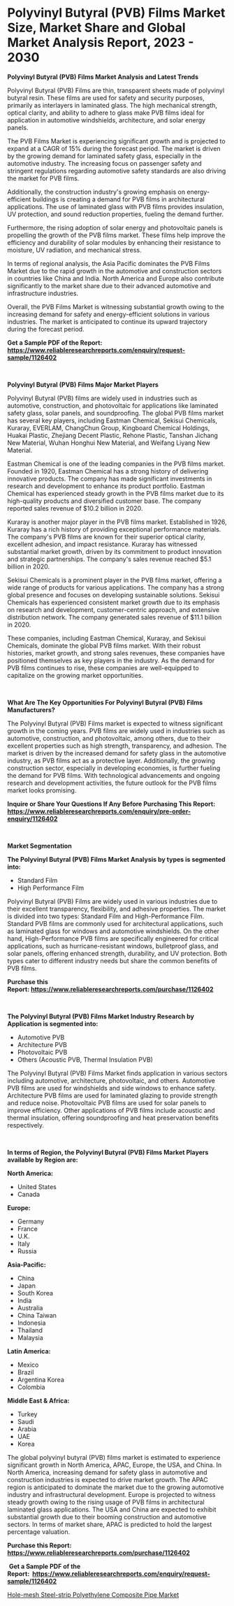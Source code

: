 <p><h1>Polyvinyl Butyral (PVB) Films Market Size, Market Share and Global Market Analysis Report, 2023 - 2030</h1></p><p><strong>Polyvinyl Butyral (PVB) Films Market Analysis and Latest Trends</strong></p>
<p><p>Polyvinyl Butyral (PVB) Films are thin, transparent sheets made of polyvinyl butyral resin. These films are used for safety and security purposes, primarily as interlayers in laminated glass. The high mechanical strength, optical clarity, and ability to adhere to glass make PVB films ideal for application in automotive windshields, architecture, and solar energy panels.</p><p>The PVB Films Market is experiencing significant growth and is projected to expand at a CAGR of 15% during the forecast period. The market is driven by the growing demand for laminated safety glass, especially in the automotive industry. The increasing focus on passenger safety and stringent regulations regarding automotive safety standards are also driving the market for PVB films.</p><p>Additionally, the construction industry's growing emphasis on energy-efficient buildings is creating a demand for PVB films in architectural applications. The use of laminated glass with PVB films provides insulation, UV protection, and sound reduction properties, fueling the demand further.</p><p>Furthermore, the rising adoption of solar energy and photovoltaic panels is propelling the growth of the PVB films market. These films help improve the efficiency and durability of solar modules by enhancing their resistance to moisture, UV radiation, and mechanical stress.</p><p>In terms of regional analysis, the Asia Pacific dominates the PVB Films Market due to the rapid growth in the automotive and construction sectors in countries like China and India. North America and Europe also contribute significantly to the market share due to their advanced automotive and infrastructure industries.</p><p>Overall, the PVB Films Market is witnessing substantial growth owing to the increasing demand for safety and energy-efficient solutions in various industries. The market is anticipated to continue its upward trajectory during the forecast period.</p></p>
<p><strong>Get a Sample PDF of the Report:&nbsp; <a href="https://www.reliableresearchreports.com/enquiry/request-sample/1126402">https://www.reliableresearchreports.com/enquiry/request-sample/1126402</a></strong></p>
<p>&nbsp;</p>
<p><strong>Polyvinyl Butyral (PVB) Films Major Market Players</strong></p>
<p><p>Polyvinyl Butyral (PVB) films are widely used in industries such as automotive, construction, and photovoltaic for applications like laminated safety glass, solar panels, and soundproofing. The global PVB films market has several key players, including Eastman Chemical, Sekisui Chemicals, Kuraray, EVERLAM, ChangChun Group, Kingboard Chemical Holdings, Huakai Plastic, Zhejiang Decent Plastic, Rehone Plastic, Tanshan Jichang New Material, Wuhan Honghui New Material, and Weifang Liyang New Material.</p><p>Eastman Chemical is one of the leading companies in the PVB films market. Founded in 1920, Eastman Chemical has a strong history of delivering innovative products. The company has made significant investments in research and development to enhance its product portfolio. Eastman Chemical has experienced steady growth in the PVB films market due to its high-quality products and diversified customer base. The company reported sales revenue of $10.2 billion in 2020.</p><p>Kuraray is another major player in the PVB films market. Established in 1926, Kuraray has a rich history of providing exceptional performance materials. The company's PVB films are known for their superior optical clarity, excellent adhesion, and impact resistance. Kuraray has witnessed substantial market growth, driven by its commitment to product innovation and strategic partnerships. The company's sales revenue reached $5.1 billion in 2020.</p><p>Sekisui Chemicals is a prominent player in the PVB films market, offering a wide range of products for various applications. The company has a strong global presence and focuses on developing sustainable solutions. Sekisui Chemicals has experienced consistent market growth due to its emphasis on research and development, customer-centric approach, and extensive distribution network. The company generated sales revenue of $11.1 billion in 2020.</p><p>These companies, including Eastman Chemical, Kuraray, and Sekisui Chemicals, dominate the global PVB films market. With their robust histories, market growth, and strong sales revenues, these companies have positioned themselves as key players in the industry. As the demand for PVB films continues to rise, these companies are well-equipped to capitalize on the growing market opportunities.</p></p>
<p>&nbsp;</p>
<p><strong>What Are The Key Opportunities For Polyvinyl Butyral (PVB) Films Manufacturers?</strong></p>
<p><p>The Polyvinyl Butyral (PVB) Films market is expected to witness significant growth in the coming years. PVB films are widely used in industries such as automotive, construction, and photovoltaic, among others, due to their excellent properties such as high strength, transparency, and adhesion. The market is driven by the increased demand for safety glass in the automotive industry, as PVB films act as a protective layer. Additionally, the growing construction sector, especially in developing economies, is further fueling the demand for PVB films. With technological advancements and ongoing research and development activities, the future outlook for the PVB films market looks promising.</p></p>
<p><strong>Inquire or Share Your Questions If Any Before Purchasing This Report: <a href="https://www.reliableresearchreports.com/enquiry/pre-order-enquiry/1126402">https://www.reliableresearchreports.com/enquiry/pre-order-enquiry/1126402</a></strong></p>
<p>&nbsp;</p>
<p><strong>Market Segmentation</strong></p>
<p><strong>The Polyvinyl Butyral (PVB) Films Market Analysis by types is segmented into:</strong></p>
<p><ul><li>Standard Film</li><li>High Performance Film</li></ul></p>
<p><p>Polyvinyl Butyral (PVB) Films are widely used in various industries due to their excellent transparency, flexibility, and adhesive properties. The market is divided into two types: Standard Film and High-Performance Film. Standard PVB films are commonly used for architectural applications, such as laminated glass for windows and automotive windshields. On the other hand, High-Performance PVB films are specifically engineered for critical applications, such as hurricane-resistant windows, bulletproof glass, and solar panels, offering enhanced strength, durability, and UV protection. Both types cater to different industry needs but share the common benefits of PVB films.</p></p>
<p><strong>Purchase this Report:&nbsp;<a href="https://www.reliableresearchreports.com/purchase/1126402">https://www.reliableresearchreports.com/purchase/1126402</a></strong></p>
<p>&nbsp;</p>
<p><strong>The Polyvinyl Butyral (PVB) Films Market Industry Research by Application is segmented into:</strong></p>
<p><ul><li>Automotive PVB</li><li>Architecture PVB</li><li>Photovoltaic PVB</li><li>Others (Acoustic PVB, Thermal Insulation PVB)</li></ul></p>
<p><p>The Polyvinyl Butyral (PVB) Films Market finds application in various sectors including automotive, architecture, photovoltaic, and others. Automotive PVB films are used for windshields and side windows to enhance safety. Architecture PVB films are used for laminated glazing to provide strength and reduce noise. Photovoltaic PVB films are used for solar panels to improve efficiency. Other applications of PVB films include acoustic and thermal insulation, offering soundproofing and heat preservation benefits respectively.</p></p>
<p>&nbsp;</p>
<p><strong>In terms of Region, the Polyvinyl Butyral (PVB) Films Market Players available by Region are:</strong></p>
<p>
    <p> <strong> North America: </strong>
        <ul>
            <li>United States</li>
            <li>Canada</li>
        </ul>
        </p> 
    <p> <strong> Europe: </strong>
        <ul>
            <li>Germany</li>
            <li>France</li>
            <li>U.K.</li>
            <li>Italy</li>
            <li>Russia</li>
        </ul>
        </p> 
    <p> <strong> Asia-Pacific: </strong>
        <ul>
            <li>China</li>
            <li>Japan</li>
            <li>South Korea</li>
            <li>India</li>
            <li>Australia</li>
            <li>China Taiwan</li>
            <li>Indonesia</li>
            <li>Thailand</li>
            <li>Malaysia</li>
        </ul>
        </p> 
    <p> <strong> Latin America: </strong>
        <ul>
            <li>Mexico</li>
            <li>Brazil</li>
            <li>Argentina Korea</li>
            <li>Colombia</li>
        </ul>
        </p> 
    <p> <strong> Middle East & Africa: </strong>
        <ul>
            <li>Turkey</li>
            <li>Saudi</li>
            <li>Arabia</li>
            <li>UAE</li>
            <li>Korea</li>
        </ul>
    </p>
    </p>
<p><p>The global polyvinyl butyral (PVB) films market is estimated to experience significant growth in North America, APAC, Europe, the USA, and China. In North America, increasing demand for safety glass in automotive and construction industries is expected to drive market growth. The APAC region is anticipated to dominate the market due to the growing automotive industry and infrastructural development. Europe is projected to witness steady growth owing to the rising usage of PVB films in architectural laminated glass applications. The USA and China are expected to exhibit substantial growth due to their booming construction and automotive sectors. In terms of market share, APAC is predicted to hold the largest percentage valuation.</p></p>
<p><strong>Purchase this Report: <a href="https://www.reliableresearchreports.com/purchase/1126402">https://www.reliableresearchreports.com/purchase/1126402</a></strong></p>
<p>&nbsp;<strong>Get a Sample PDF of the Report:&nbsp;&nbsp;<a href="https://www.reliableresearchreports.com/enquiry/request-sample/1126402">https://www.reliableresearchreports.com/enquiry/request-sample/1126402</a></strong></p>
<p><strong></strong></p>
<p><p><a href="https://github.com/CliffMedina6/Market-Research-Report-List-2/blob/main/hole-mesh-steel-strip-polyethylene-composite-pipe-market.md">Hole-mesh Steel-strip Polyethylene Composite Pipe Market</a></p></p>